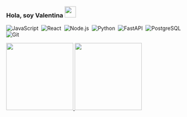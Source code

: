 

<div>
  <h3>
Hola, soy Valentina <img src="https://github.com/abdoachhoubi/abdoachhoubi/blob/main/gifs/Hi.gif" width="30">
    </h3>
</div>



![JavaScript](https://img.shields.io/badge/-JavaScript-05122A?style=flat&logo=javascript)&nbsp;
![React](https://img.shields.io/badge/-React-05122A?style=flat&logo=react)&nbsp;
![Node.js](https://img.shields.io/badge/-Node.js-05122A?style=flat&logo=node.js)&nbsp;
![Python](https://img.shields.io/badge/-Python-05122A?style=flat&logo=python)&nbsp;
![FastAPI](https://img.shields.io/badge/-FastAPI-05122A?style=flat&logo=fastapi)&nbsp;
![PostgreSQL](https://img.shields.io/badge/-PostgreSQL-05122A?style=flat&logo=postgreswql)&nbsp;
![Git](https://img.shields.io/badge/-Git-05122A?style=flat&logo=git)&nbsp;





<a href="https://github.com/AVS1508">
  <img height="180em" src="https://github-readme-stats-eight-theta.vercel.app/api?username=massavalentina&show_icons=true&theme=algolia&include_all_commits=true&count_private=true"/>
  <img height="180em" src="https://github-readme-stats-eight-theta.vercel.app/api/top-langs/?username=massavalentina&layout=compact&langs_count=8&theme=algolia"/>
</a>



